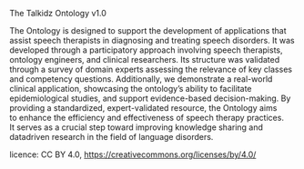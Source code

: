 The Talkidz Ontology v1.0

The Ontology is designed to support the development of applications that assist speech therapists in diagnosing and treating speech disorders. It was developed through a participatory approach involving speech therapists, ontology engineers, and clinical researchers. Its structure was validated through a survey of domain experts assessing the relevance of key classes and competency questions. Additionally, we demonstrate a real-world clinical application, showcasing the ontology’s ability to facilitate epidemiological studies, and support evidence-based decision-making. By providing a standardized, expert-validated resource, the Ontology aims to enhance the efficiency and effectiveness of speech therapy practices.
It serves as a crucial step toward improving knowledge sharing and datadriven research in the field of language disorders.

licence:  CC BY 4.0, https://creativecommons.org/licenses/by/4.0/
